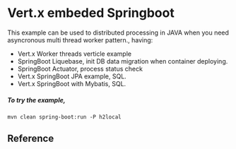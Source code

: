 Vert.x embeded Springboot
===

This example can be used to distributed processing in JAVA when you need asyncronous multi thread worker pattern., having:

- Vert.x Worker threads verticle example
- SpringBoot Liquebase, init DB data migration when container deploying. 
- SpringBoot Actuator, process status check
- Vert.x SpringBoot JPA example, SQL.
- Vert.x SpringBoot with Mybatis, SQL.


 
##### To try the example, 

```console
mvn clean spring-boot:run -P h2local
```

## Reference



